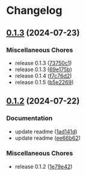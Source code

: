 # Changelog

## [0.1.3](https://github.com/pythoninthegrass/get_cert/compare/v0.1.2...v0.1.3) (2024-07-23)


### Miscellaneous Chores

* release 0.1.3 ([73750c1](https://github.com/pythoninthegrass/get_cert/commit/73750c1a7ebd1795cfd13943cb228079ad4404a1))
* release 0.1.3 ([69e175b](https://github.com/pythoninthegrass/get_cert/commit/69e175b5b571d5daaed1115d86d6ac75c1a78296))
* release 0.1.4 ([f7c76d2](https://github.com/pythoninthegrass/get_cert/commit/f7c76d2b8214bdd56e7accb56040f1725136558c))
* release 0.1.5 ([b5e2269](https://github.com/pythoninthegrass/get_cert/commit/b5e22691dc8a36df7f650531f15614bdf1a246f2))

## [0.1.2](https://github.com/pythoninthegrass/get_cert/compare/v0.1.0...v0.1.2) (2024-07-22)


### Documentation

* update readme ([1ad141d](https://github.com/pythoninthegrass/get_cert/commit/1ad141d8c6cd56b99c2f606c64ab41df5e08f165))
* update readme ([ee66b62](https://github.com/pythoninthegrass/get_cert/commit/ee66b627184d84f859629b05c7d7deac9bfcff69))


### Miscellaneous Chores

* release 0.1.2 ([1e79e42](https://github.com/pythoninthegrass/get_cert/commit/1e79e427429fbd544b2456863ff072b22fbeeaef))
